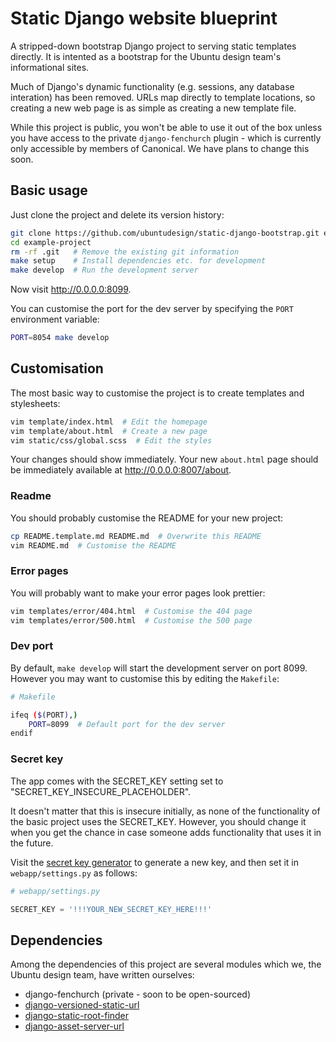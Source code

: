 Static Django website blueprint
===

A stripped-down bootstrap Django project to serving static templates directly.
It is intented as a bootstrap for the Ubuntu design team's informational sites.

Much of Django's dynamic functionality (e.g. sessions, any database interation)
has been removed. URLs map directly to template locations, so creating a new
web page is as simple as creating a new template file.

While this project is public, you won't be able to use it out of the box unless
you have access to the private `django-fenchurch` plugin - which is currently
only accessible by members of Canonical. We have plans to change this soon.

Basic usage
---

Just clone the project and delete its version history:

``` bash
git clone https://github.com/ubuntudesign/static-django-bootstrap.git example-project
cd example-project
rm -rf .git   # Remove the existing git information
make setup    # Install dependencies etc. for development
make develop  # Run the development server
```

Now visit <http://0.0.0.0:8099>.

You can customise the port for the dev server by specifying the `PORT` environment variable:

``` bash
PORT=8054 make develop
```

Customisation
---

The most basic way to customise the project is to create templates and stylesheets:

``` bash
vim template/index.html  # Edit the homepage
vim template/about.html  # Create a new page
vim static/css/global.scss  # Edit the styles
```

Your changes should show immediately. Your new `about.html` page should be
immediately available at <http://0.0.0.0:8007/about>.

### Readme

You should probably customise the README for your new project:

``` bash
cp README.template.md README.md  # Overwrite this README
vim README.md  # Customise the README
```

### Error pages

You will probably want to make your error pages look prettier:

``` bash
vim templates/error/404.html  # Customise the 404 page
vim templates/error/500.html  # Customise the 500 page
```

### Dev port

By default, `make develop` will start the development server on port 8099.
However you may want to customise this by editing the `Makefile`:

``` bash
# Makefile

ifeq ($(PORT),)
    PORT=8099  # Default port for the dev server
endif
```

### Secret key

The app comes with the SECRET_KEY setting set to
"SECRET_KEY_INSECURE_PLACEHOLDER".

It doesn't matter that this is insecure initially, as none of the functionality
of the basic project uses the SECRET_KEY. However, you should change it when
you get the chance in case someone adds functionality that uses it in the
future.

Visit the
[secret key generator](http://www.miniwebtool.com/django-secret-key-generator/)
to generate a new key, and then set it in `webapp/settings.py` as follows:

``` python.py
# webapp/settings.py

SECRET_KEY = '!!!YOUR_NEW_SECRET_KEY_HERE!!!'
```

Dependencies
---

Among the dependencies of this project are several modules which we,
the Ubuntu design team, have written ourselves:

- django-fenchurch (private - soon to be open-sourced)
- [django-versioned-static-url](https://github.com/ubuntudesign/django-versioned-static-url)
- [django-static-root-finder](https://github.com/ubuntudesign/django-static-root-finder)
- [django-asset-server-url](https://github.com/ubuntudesign/django-asset-server-url)
